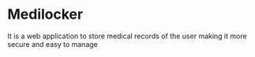 # Medilocker
It is a web application to store medical records of the user making it more secure and easy to manage
